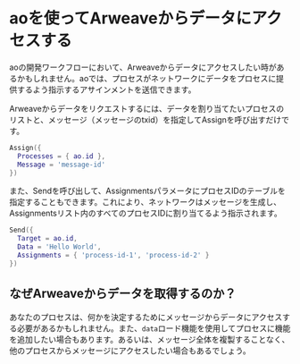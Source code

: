 <!-- # Accessing Data from Arweave with ao

There may be times in your ao development workflow that you want to access data from arweave. With ao your process can send an assignment instructing the network to provide that data to your Process.

In order, to request data from arweave, you simply call Assign with a list of processes you would like to assign the data to, and a Message which is the txid of a Message.

```lua

Assign({
  Processes = { ao.id },
  Message = 'message-id'
})

``` -->

# aoを使ってArweaveからデータにアクセスする

aoの開発ワークフローにおいて、Arweaveからデータにアクセスしたい時があるかもしれません。aoでは、プロセスがネットワークにデータをプロセスに提供するよう指示するアサインメントを送信できます。

Arweaveからデータをリクエストするには、データを割り当てたいプロセスのリストと、メッセージ（メッセージのtxid）を指定してAssignを呼び出すだけです。

```lua
Assign({
  Processes = { ao.id },
  Message = 'message-id'
})
```

また、Sendを呼び出して、AssignmentsパラメータにプロセスIDのテーブルを指定することもできます。これにより、ネットワークはメッセージを生成し、Assignmentsリスト内のすべてのプロセスIDに割り当てるよう指示されます。

<!-- You can also call Send with a table of process ids in the Assignments parameter. This will tell the network to generate the Message and then assign it to all the process ids in the Assignments list. -->

```lua
Send({
  Target = ao.id,
  Data = 'Hello World',
  Assignments = { 'process-id-1', 'process-id-2' }
})
```

## なぜArweaveからデータを取得するのか？

<!-- Your Process may need to access data from a message to make a decision about something, or you may want to add features to your Process via the `data` load feature. Or you may want to access a Message from a process without replicating the entire message. -->

あなたのプロセスは、何かを決定するためにメッセージからデータにアクセスする必要があるかもしれません。また、`data`ロード機能を使用してプロセスに機能を追加したい場合もあります。あるいは、メッセージ全体を複製することなく、他のプロセスからメッセージにアクセスしたい場合もあるでしょう。
